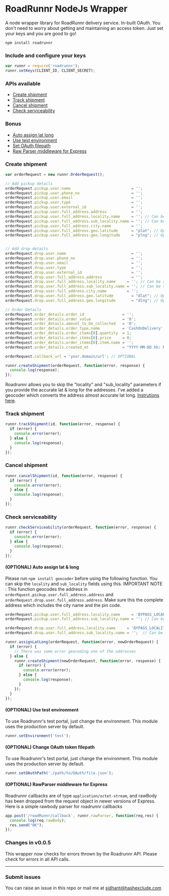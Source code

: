 # RoadRunnr NodeJs Wrapper
A node wrapper library for RoadRunnr delivery service. In-built OAuth. You don't need to worry about getting and maintaining an access token. Just set your keys and you are good to go!

```
npm install roadrunnr
```

### Include and configure your keys
```javascript
var runnr = require('roadrunnr');
runnr.setKeys(CLIENT_ID, CLIENT_SECRET);
```

### APIs available
* [Create shipment](#create_shipment)
* [Track shipment](#track_shipment)
* [Cancel shipment](#cancel_shipment)
* [Check serviceability](#check_serviceability)

### Bonus
* [Auto assign lat long](#assign_lat_long)
* [Use test environment](#set_test_environment)
* [Set OAuth filepath](#set_oath_path)
* [Raw Parser middleware for Express](#raw_parser)

### <a name="create_shipment"></a>Create shipment
```javascript
var orderRequest = new runnr.OrderRequest();

// Add pickup details
orderRequest.pickup.user.name                           = '';
orderRequest.pickup.user.phone_no                       = '';
orderRequest.pickup.user.email                          = '';
orderRequest.pickup.user.type                           = '';
orderRequest.pickup.user.external_id                    = '';
orderRequest.pickup.user.full_address.address           = '';
orderRequest.pickup.user.full_address.locality.name     = ''; // Can be skipped, see below
orderRequest.pickup.user.full_address.sub_locality.name = ''; // Can be skipped, see below
orderRequest.pickup.user.full_address.city.name         = '';
orderRequest.pickup.user.full_address.geo.latitude      = "plat"; // Optional, string format
orderRequest.pickup.user.full_address.geo.longitude     = "plng"; // Optional, string format


// Add drop details
orderRequest.drop.user.name                             = '';
orderRequest.drop.user.phone_no                         = '';
orderRequest.drop.user.email                            = '';
orderRequest.drop.user.type                             = '';
orderRequest.drop.user.external_id                      = '';
orderRequest.drop.user.full_address.address             = '';
orderRequest.drop.user.full_address.locality.name     = ''; // Can be skipped, see below
orderRequest.drop.user.full_address.sub_locality.name = ''; // Can be skipped, see below
orderRequest.drop.user.full_address.city.name         = '';
orderRequest.drop.user.full_address.geo.latitude        = "dlat"; // Optional, string format
orderRequest.drop.user.full_address.geo.longitude       = "dlng"; // Optional, string format

// Order Details
orderRequest.order_details.order_id                 = '';
orderRequest.order_details.order_value              = '0';
orderRequest.order_details.amount_to_be_collected   = '0';
orderRequest.order_details.order_type.name          = 'CashOnDelivery';
orderRequest.order_details.order_items[0].quantity  = 1;
orderRequest.order_details.order_items[0].price     = 0;
orderRequest.order_details.order_items[0].item.name = '';
orderRequest.order_details.created_at               = "YYYY-MM-DD hh: MM";

orderRequest.callback_url = 'your.domain/url'; // OPTIONAL

runnr.createShipment(orderRequest, function(error, response) {
  console.log(response);
});
```
Roadrunnr allows you to skip the "locality" and "sub_locality" parameters if you provide the accurate lat & long for the addresses. I've added a geocoder which converts the address almost accurate lat long. [Instrutions here](#assign_lat_long).

### <a name="track_shipment"></a>Track shipment
```javascript
runnr.trackShipment(id, function(error, response) {
  if (error) {
    console.error(error);
  } else {
    console.log(response);
  }
});
```

### <a name="cancel_shipment"></a>Cancel shipment
```javascript
runnr.cancelShipment(id, function(error, response) {
  if (error) {
    console.error(error);
  } else {
    console.log(response);
  }
});
```

### <a name="check_serviceability"></a>Check serviceability
```javascript
runnr.checkServiceability(orderRequest, function(error, response) {
  if (error) {
    console.error(error);
  } else {
    console.log(response);
  }
});
```

#### <a name="assign_lat_long"></a>(OPTIONAL) Auto assign lat & long
Please run `npm install geocoder` before using the following function. You can skip the `locality` and `sub_locality` fields using this. 
IMPORTANT NOTE : This function geocodes the address in `orderRquest.pickup.user.full_address.address` and `orderRequest.drop.user.full_address.address`. Make sure this the complete address which includes the city name and the pin code.
```javascript
orderRequest.pickup.user.full_address.locality.name     = 'BYPASS_LOCALITY';
orderRequest.pickup.user.full_address.sub_locality.name = ''; // Can be left blank

orderRequest.drop.user.full_address.locality.name     = 'BYPASS_LOCALITY';
orderRequest.drop.user.full_address.sub_locality.name = '';  // Can be left blank

runnr.assignLatLong(orderRequest, function(error, newOrderRequest) {
  if (error) {
    // There was some error geocoding one of the addresses
  } else {
    runnr.createShipment(newOrderRequest, function(error, response) {
      if (error) {
        console.error(error);
      } else {
        console.log(response);
      }
    });
  }
});
```

#### <a name="set_test_environment"></a>(OPTIONAL) Use test environment
To use Roadrunnr's test portal, just change the environment. This module uses the production server by default.
```javascript
runnr.setEnvironment('test');
```

#### <a name="set_oath_path"></a>(OPTIONAL) Change OAuth token filepath
To use Roadrunnr's test portal, just change the environment. This module uses the production server by default.
```javascript
runnr.setOAuthPath('./path/to/OAuth/file.json');
```

#### <a name="raw_parser"></a>(OPTIONAL) RawParser middleware for Express
Roadrunnr callbacks are of type `application/octet-stream`, and rawBody has been dropped from the request object in newer versions of Express. Here is a simple rawbody parser for roadrunnr callbacks
```javascript
app.post('/roadRunnr/callback', runnr.rawParser, function(req,res) {
  console.log(req.rawBody);
  res.send("OK");
});
```

### Changes in v0.0.5
This wrapper now checks for errors thrown by the Roadrunnr API. Please check for errors in all API calls.

---
### Submit issues
You can raise an issue in this repo or mail me at sidhant@hashexclude.com
